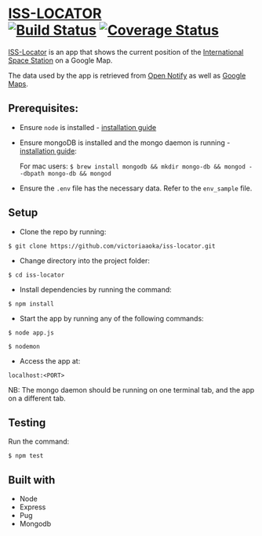 # [ISS-LOCATOR](https://iss-locator-staging.herokuapp.com/) <br /> [![Build Status](https://travis-ci.org/victoriaaoka/iss-locator.svg?branch=chore-test-routes-%23161437395)](https://travis-ci.org/victoriaaoka/iss-locator)  [![Coverage Status](https://coveralls.io/repos/github/victoriaaoka/iss-locator/badge.svg?branch=chore-test-routes-%23161437395)](https://coveralls.io/github/victoriaaoka/iss-locator?branch=chore-test-routes-%23161437395)
[ISS-Locator](https://iss-locator-staging.herokuapp.com/) is an app that shows the current position of the [International Space Station](https://en.wikipedia.org/wiki/International_Space_Station) on a Google Map. 

The data used by the app is retrieved from [Open Notify](http://open-notify.org/) as well as [Google Maps](https://cloud.google.com/maps-platform/). 

## Prerequisites: 
- Ensure ```node``` is installed - [installation guide](https://nodejs.org/en/download/package-manager/)
- Ensure mongoDB is installed and the mongo daemon is running - [installation guide](https://docs.mongodb.com/manual/installation/): 
    
    For mac users: ``` $ brew install mongodb && mkdir mongo-db && mongod --dbpath mongo-db && mongod ```
- Ensure the ```.env``` file has the necessary data. Refer to the ```env_sample``` file.

## Setup
- Clone the repo by running: 

```
$ git clone https://github.com/victoriaaoka/iss-locator.git
```

- Change directory into the project folder: 

```
$ cd iss-locator
```

- Install dependencies by running the command:

```
$ npm install
``` 

- Start the app by running any of the following commands:

```
$ node app.js
```  
```
$ nodemon
```

- Access the app at: 

```
localhost:<PORT>
``` 

NB: The mongo daemon should be running on one terminal tab, and the app on a different tab.

## Testing
Run the command: 
```
$ npm test
```

## Built with
- Node 
- Express
- Pug
- Mongodb